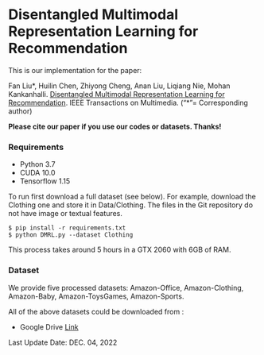 # Disentangled Multimodal Representation Learning for Recommendation

This is our implementation for the paper:

Fan Liu*, Huilin Chen, Zhiyong Cheng, Anan Liu, Liqiang Nie, Mohan Kankanhalli. [Disentangled Multimodal Representation Learning for Recommendation](https://arxiv.org/pdf/2203.05406.pdf). IEEE Transactions on Multimedia. (“*”= Corresponding author)

**Please cite our paper if you use our codes or datasets. Thanks!**

### Requirements

- Python 3.7
- CUDA 10.0
- Tensorflow 1.15

To run first download a full dataset (see below). For example, download the
Clothing one and store it in Data/Clothing. The files in the Git
repository do not have image or textual features.

```
$ pip install -r requirements.txt
$ python DMRL.py --dataset Clothing
```

This process takes around 5 hours in a GTX 2060 with 6GB of RAM.

### Dataset
We provide five processed datasets: Amazon-Office, Amazon-Clothing, Amazon-Baby, Amazon-ToysGames, Amazon-Sports.

All of the above datasets could be downloaded from :
- Google Drive [Link](https://drive.google.com/drive/folders/1EmehilbrTMbW5pV2RIHNhopV_hnupvDj?usp=sharing)


Last Update Date: DEC. 04, 2022
